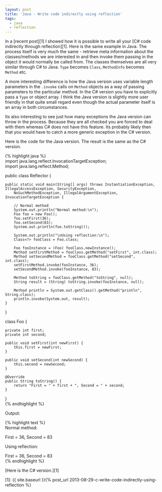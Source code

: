 ```yaml
---
layout: post
title: 'Java - Write code indirectly using reflection'
tags:
  - java
  - reflection
---
```

In a [recent post][1] I showed how it is possible to write all your [C# code indirectly through reflection][1]. Here is the same example in Java. The process itself is very much the same - retrieve meta information about the classes/methods we are interested in and then invoke them passing in the object it would normally be called from. The classes themselves are all very similar through C# to Java. `Type` becomes `Class`, `MethodInfo` becomes `Method` etc.

A more interesting difference is how the Java version uses variable length parameters in the `.invoke` calls on `Method` objects as a way of passing parameters to the particular method. In the C# version you have to explicitly pass a `Type` or object array. I think the Java version is slightly more user friendly in that quite small regard even though the actual parameter itself is an array in both circumstances.

Its also interesting to see just how many exceptions the Java version can throw in the process. Because they are all checked you are forced to deal with them whereas C# does not have this feature. Its probably likely then that you would have to catch a more generic exception in the C# version.

Here is the code for the Java version. The result is the same as the C# version.

{% highlight java %}  
import java.lang.reflect.InvocationTargetException;  
import java.lang.reflect.Method;

public class Reflector {

    public static void main(String[] args) throws InstantiationException, IllegalAccessException, SecurityException,  
        NoSuchMethodException, IllegalArgumentException, InvocationTargetException {

        // Normal method  
        System.out.println("Normal method:\n");  
        Foo foo = new Foo();  
        foo.setFirst(36);  
        foo.setSecond(83);  
        System.out.println(foo.toString());

        System.out.println("\nUsing reflection:\n");  
        Class<?> fooClass = Foo.class;

        Foo fooInstance = (Foo) fooClass.newInstance();  
        Method setFirstMethod = fooClass.getMethod("setFirst", int.class);  
        Method setSecondMethod = fooClass.getMethod("setSecond", int.class);  
        setFirstMethod.invoke(fooInstance, 36);  
        setSecondMethod.invoke(fooInstance, 83);

        Method toString = fooClass.getMethod("toString", null);  
        String result = (String) toString.invoke(fooInstance, null);

        Method println = System.out.getClass().getMethod("println", String.class);  
        println.invoke(System.out, result);
    }
}

class Foo {

    private int first;  
    private int second;

    public void setFirst(int newFirst) {  
        this.first = newFirst;  
    }

    public void setSecond(int newSecond) {  
        this.second = newSecond;  
    }

    @Override  
    public String toString() {  
        return "First = " + first + ", Second = " + second;  
    }  
}  
{% endhighlight %}

Output:

{% highlight text %}  
Normal method:

First = 36, Second = 83

Using reflection:

First = 36, Second = 83  
{% endhighlight %}

[Here is the C# version.][1]

 [1]: {{ site.baseurl }}{% post_url 2013-08-29-c-write-code-indirectly-using-reflection %}